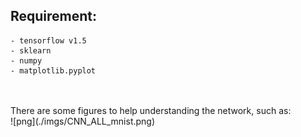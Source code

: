 ## Requirement:
    - tensorflow v1.5
    - sklearn
    - numpy
    - matplotlib.pyplot
<br>
<br>
There are some figures to help understanding the network, such as: <br>
![png](./imgs/CNN_ALL_mnist.png)
